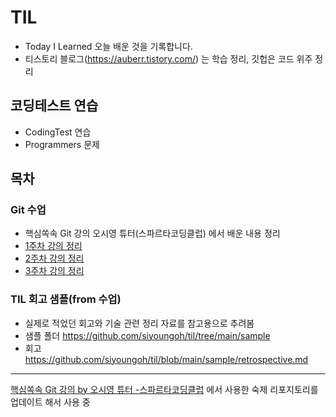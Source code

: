 # TIL 
- Today I Learned 오늘 배운 것을 기록합니다.
- 티스토리 블로그(https://auberr.tistory.com/) 는 학습 정리, 깃헙은 코드 위주 정리

## 코딩테스트 연습
- CodingTest 연습
- Programmers 문제

## 목차
### Git 수업
- 핵심쏙속 Git 강의 오시영 튜터(스파르타코딩클럽) 에서 배운 내용 정리
- [1주차 강의 정리](/2022-09-08_TIL.txt)
- [2주차 강의 정리](/2022-09-10_TIL.txt)
- [3주차 강의 정리](/2022-09-11_TIL.txt)

### TIL 회고 샘플(from 수업)
- 실제로 적었던 회고와 기술 관련 정리 자료를 참고용으로 추려봄
- 샘플 폴더 https://github.com/siyoungoh/til/tree/main/sample
- 회고 https://github.com/siyoungoh/til/blob/main/sample/retrospective.md 

-----
[핵심쏙속 Git 강의 by 오시영 튜터 -스파르타코딩클럽](https://spartacodingclub.kr/online/git) 에서 사용한 숙제 리포지토리를 업데이트 해서 사용 중
